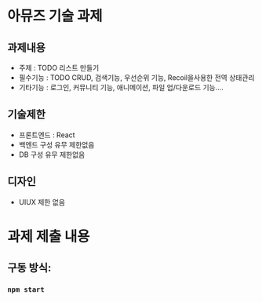 # 아뮤즈 기술 과제
## 과제내용
- 주제 : TODO 리스트 만들기
- 필수기능 : TODO CRUD, 검색기능, 우선순위 기능, Recoil을사용한 전역 상태관리
- 기타기능 : 로그인, 커뮤니티 기능, 애니메이션, 파일 업/다운로드 기능....

## 기술제한
- 프론트엔드 : React
- 백엔드 구성 유무 제한없음
- DB 구성 유무 제한없음

## 디자인
- UIUX 제한 없음

# 과제 제출 내용
## 구동 방식:
### `npm start`